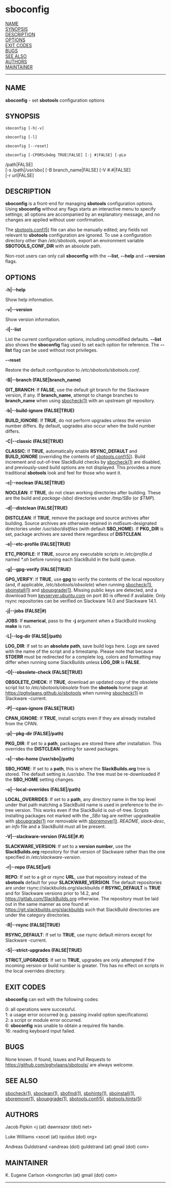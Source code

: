 # sboconfig

[NAME](#name)\
[SYNOPSIS](#synopsis)\
[DESCRIPTION](#description)\
[OPTIONS](#options)\
[EXIT CODES](#exit-codes)\
[BUGS](#bugs)\
[SEE ALSO](#see-also)\
[AUTHORS](#authors)\
[MAINTAINER](#maintainer)

------------------------------------------------------------------------

## NAME

**sboconfig** - set **sbotools** configuration options

## SYNOPSIS

    sboconfig [-h|-v]

    sboconfig [-l]

    sboconfig [--reset]

    sboconfig [-CPORScbdeg TRUE|FALSE] [-j #|FALSE] [-pLo
/path\|FALSE] \
              [-s /path|/usr/sbo] [-B branch_name|FALSE] [-V #.#|FALSE] \
              [-r url|FALSE]

## DESCRIPTION

**sboconfig** is a front-end for managing **sbotools** configuration
options. Using **sboconfig** without any flags starts an interactive
menu to specify settings; all options are accompanied by an explanatory
message, and no changes are applied without user confirmation.

The [sbotools.conf(5)](sbotools.conf.5.md) file can also be manually edited; any fields
not relevant to **sbotools** configuration are ignored. To use a
configuration directory other than */etc/sbotools*, export an
environment variable **SBOTOOLS_CONF_DIR** with an absolute path.

Non-root users can only call **sboconfig** with the **\--list**,
**\--help** and **\--version** flags.

## OPTIONS

**-h\|\--help**

Show help information.

**-v\|\--version**

Show version information.

**-l\|\--list**

List the current configuration options, including unmodified defaults.
**\--list** also shows the **sboconfig** flag used to set each option
for reference. The **\--list** flag can be used without root privileges.

**\--reset**

Restore the default configuration to */etc/sbotools/sbotools.conf*.

**-B\|\--branch (FALSE\|branch_name)**

**GIT_BRANCH**: If **FALSE**, use the default git branch for the
Slackware version, if any. If **branch_name**, attempt to change
branches to **branch_name** when using [sbocheck(1)](sbocheck.1.md) with an upstream
git repository.

**-b\|\--build-ignore (FALSE\|TRUE)**

**BUILD_IGNORE**: If **TRUE**, do not perform upgrades unless the
version number differs. By default, upgrades also occur when the build
number differs.

**-C\|\--classic (FALSE\|TRUE)**

**CLASSIC**: If **TRUE**, automatically enable **RSYNC_DEFAULT** and
**BUILD_IGNORE** (overriding the contents of [sbotools.conf(5)](sbotools.conf.5.md)).
Build increment and out-of-tree SlackBuild checks by [sbocheck(1)](sbocheck.1.md) are
disabled, and previously-used build options are not displayed. This
provides a more traditional **sbotools** look and feel for those who
want it.

**-c\|\--noclean (FALSE\|TRUE)**

**NOCLEAN**: If **TRUE**, do not clean working directories after
building. These are the build and *package-(sbo)* directories under
*/tmp/SBo* (or *\$TMP*).

**-d\|\--distclean (FALSE\|TRUE)**

**DISTCLEAN**: If **TRUE**, remove the package and source archives after
building. Source archives are otherwise retained in md5sum-designated
directories under */usr/sbo/distfiles* (with default **SBO_HOME**). If
**PKG_DIR** is set, package archives are saved there regardless of
**DISTCLEAN**.

**-e\|\--etc-profile (FALSE\|TRUE)**

**ETC_PROFILE**: If **TRUE**, source any executable scripts in
*/etc/profile.d* named *\*.sh* before running each SlackBuild in the
build queue.

**-g\|\--gpg-verify (FALSE\|TRUE)**

**GPG_VERIFY**: If **TRUE**, use **gpg** to verify the contents of the
local repository (and, if applicable, */etc/sbotools/obsolete*) when
running [sbocheck(1)](sbocheck.1.md), [sboinstall(1)](sboinstall.1.md) and [sboupgrade(1)](sboupgrade.1.md).
Missing public keys are detected, and a download from
[keyserver.ubuntu.com](keyserver.ubuntu.com) on port 80 is offered if
available. Only rsync repositories can be verified on Slackware 14.0 and
Slackware 14.1.

**-j\|\--jobs (FALSE\|#)**

**JOBS**: If **numerical**, pass to the **-j** argument when a
SlackBuild invoking **make** is run.

**-L\|\--log-dir (FALSE\|/path)**

**LOG_DIR**: If set to an **absolute path**, save build logs here. Logs
are saved with the name of the script and a timestamp. Please note that
because **STDERR** must be redirected for a complete log, colors and
formatting may differ when running some SlackBuilds unless **LOG_DIR**
is **FALSE**.

**-O\|\--obsolete-check (FALSE\|TRUE)**

**OBSOLETE_CHECK**: If **TRUE**, download an updated copy of the
obsolete script list to */etc/sbotools/obsolete* from the **sbotools**
home page at <https://pghvlaans.github.io/sbotools> when running
[sbocheck(1)](sbocheck.1.md) in Slackware -current.

**-P\|\--cpan-ignore (FALSE\|TRUE)**

**CPAN_IGNORE**: If **TRUE**, install scripts even if they are already
installed from the CPAN.

**-p\|\--pkg-dir (FALSE\|/path)**

**PKG_DIR**: If set to a **path**, packages are stored there after
installation. This overrides the **DISTCLEAN** setting for saved
packages.

**-s\|\--sbo-home (/usr/sbo\|/path)**

**SBO_HOME**: If set to a **path**, this is where the
**SlackBuilds.org** tree is stored. The default setting is */usr/sbo*.
The tree must be re-downloaded if the **SBO_HOME** setting changes.

**-o\|\--local-overrides (FALSE\|/path)**

**LOCAL_OVERRIDES**: If set to a **path**, any directory name in the top
level under that path matching a SlackBuild name is used in preference
to the in-tree version. This works even if the SlackBuild is
out-of-tree. Scripts installing packages not marked with the *\_SBo* tag
are neither upgradeable with [sboupgrade(1)](sboupgrade.1.md) nor removable with
[sboremove(1)](sboremove.1.md). *README*, *slack-desc*, an *info* file and a
SlackBuild must all be present.

**-V\|\--slackware-version (FALSE\|#.#)**

**SLACKWARE_VERSION**: If set to a **version number**, use the
**SlackBuilds.org** repository for that version of Slackware rather than
the one specified in */etc/slackware-version*.

**-r\|\--repo (FALSE\|url)**

**REPO**: If set to a git or rsync **URL**, use that repository instead
of the **sbotools** default for your **SLACKWARE_VERSION**. The default
repositories are under rsync://slackbuilds.org/slackbuilds if
**RSYNC_DEFAULT** is **TRUE** and for Slackware versions prior to 14.2,
and <https://gitlab.com/SlackBuilds.org> otherwise. The repository must
be laid out in the same manner as one found at
<https://git.slackbuilds.org/slackbuilds> such that SlackBuild
directories are under the category directories.

**-R\|\--rsync (FALSE\|TRUE)**

**RSYNC_DEFAULT**: If set to **TRUE**, use rsync default mirrors except
for Slackware -current.

**-S\|\--strict-upgrades (FALSE\|TRUE)**

**STRICT_UPGRADES**: If set to **TRUE**, upgrades are only attempted if
the incoming version or build number is greater. This has no effect on
scripts in the local overrides directory.

## EXIT CODES

**sboconfig** can exit with the following codes:

0: all operations were successful.\
1: a usage error occurred (e.g. passing invalid option specifications)\
2: a script or module error occurred.\
6: **sboconfig** was unable to obtain a required file handle.\
16: reading keyboard input failed.

## BUGS

None known. If found, Issues and Pull Requests to
<https://github.com/pghvlaans/sbotools/> are always welcome.

## SEE ALSO

[sbocheck(1)](sbocheck.1.md), [sboclean(1)](sboclean.1.md), [sbofind(1)](sbofind.1.md), [sbohints(1)](sbohints.1.md), [sboinstall(1)](sboinstall.1.md),
[sboremove(1)](sboremove.1.md), [sboupgrade(1)](sboupgrade.1.md), [sbotools.conf(5)](sbotools.conf.5.md), [sbotools.hints(5)](sbotools.hints.5.md)

## AUTHORS

Jacob Pipkin \<j (at) dawnrazor (dot) net\>

Luke Williams \<xocel (at) iquidus (dot) org\>

Andreas Guldstrand \<andreas (dot) guldstrand (at) gmail (dot) com\>

## MAINTAINER

K. Eugene Carlson \<kvngncrlsn (at) gmail (dot) com\>

------------------------------------------------------------------------
